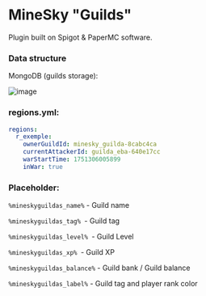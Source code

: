 # MineSky "Guilds"
Plugin built on Spigot & PaperMC software.

### Data structure

MongoDB (guilds storage):

![image](https://i.imgur.com/f0UFklQ.png)

### regions.yml:
```yml
regions:
  r_exemple:
    ownerGuildId: minesky_guilda-8cabc4ca
    currentAttackerId: guilda_eba-640e17cc
    warStartTime: 1751306005899
    inWar: true
```

### Placeholder:

```%mineskyguildas_name%``` - Guild name

```%mineskyguildas_tag% ```- Guild tag

```%mineskyguildas_level% ```- Guild Level

```%mineskyguildas_xp% ```- Guild XP

```%mineskyguildas_balance%``` - Guild bank / Guild balance

```%mineskyguildas_label%``` - Guild tag and player rank color